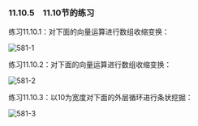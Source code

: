 ### 11.10.5　11.10节的练习

练习11.10.1：对下面的向量运算进行数组收缩变换：

![581-1](../Images/image05044.jpeg)

练习11.10.2：对下面的向量运算进行数组收缩变换：

![581-2](../Images/image05045.jpeg)

练习11.10.3：以10为宽度对下面的外层循环进行条状挖掘：

![581-3](../Images/image05046.jpeg)